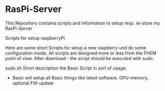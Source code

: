 # RasPi-Server
This Repository contains scripts and information to setup resp. re-store my RasPi-Server

Scripts for setup raspberryPi

Here are some short Scripts for setup a new raspberry und do some configuration inside. All scripts are designed more or less from the FHEM point of view. After download - the script should be executed with sudo.

sudo sh <scriptname>
Short description the Basic Script in sort of usage:

* Basic will setup all Basic things like latest software, GPU-memory, optional FW-update

